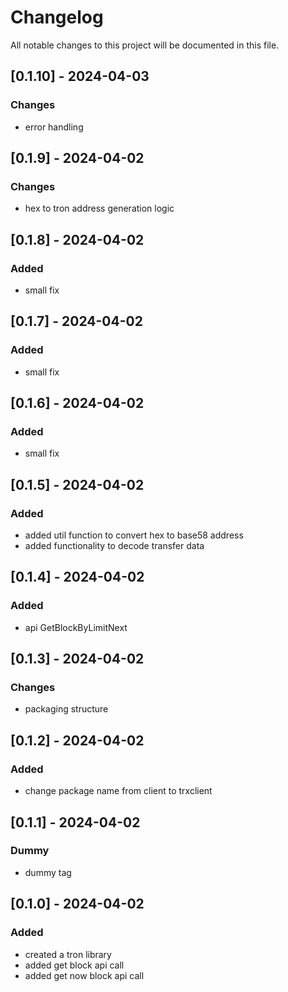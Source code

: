 # Changelog

All notable changes to this project will be documented in this file.

## [0.1.10] - 2024-04-03

### Changes
- error handling

## [0.1.9] - 2024-04-02

### Changes
- hex to tron address generation logic

## [0.1.8] - 2024-04-02

### Added
- small fix

## [0.1.7] - 2024-04-02

### Added
- small fix

## [0.1.6] - 2024-04-02

### Added
- small fix

## [0.1.5] - 2024-04-02

### Added
- added util function to convert hex to base58 address
- added functionality to decode transfer data

## [0.1.4] - 2024-04-02

### Added
- api GetBlockByLimitNext

## [0.1.3] - 2024-04-02

### Changes
- packaging structure

## [0.1.2] - 2024-04-02

### Added
- change package name from client to trxclient

## [0.1.1] - 2024-04-02

### Dummy
- dummy tag

## [0.1.0] - 2024-04-02

### Added
- created a tron library
- added get block api call
- added get now block api call